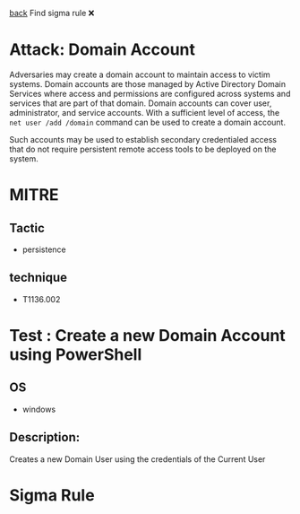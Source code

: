 
[back](../index.md)
Find sigma rule :x: 

# Attack: Domain Account 

Adversaries may create a domain account to maintain access to victim systems. Domain accounts are those managed by Active Directory Domain Services where access and permissions are configured across systems and services that are part of that domain. Domain accounts can cover user, administrator, and service accounts. With a sufficient level of access, the <code>net user /add /domain</code> command can be used to create a domain account.

Such accounts may be used to establish secondary credentialed access that do not require persistent remote access tools to be deployed on the system.

# MITRE
## Tactic
  - persistence


## technique
  - T1136.002


# Test : Create a new Domain Account using PowerShell
## OS
  - windows


## Description:
Creates a new Domain User using the credentials of the Current User


# Sigma Rule

